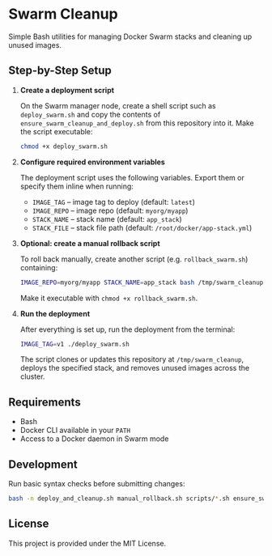 # Swarm Cleanup

Simple Bash utilities for managing Docker Swarm stacks and cleaning up unused images.

## Step-by-Step Setup

1. **Create a deployment script**

   On the Swarm manager node, create a shell script such as `deploy_swarm.sh` and copy the contents of `ensure_swarm_cleanup_and_deploy.sh` from this repository into it. Make the script executable:

   ```bash
   chmod +x deploy_swarm.sh
   ```

2. **Configure required environment variables**

   The deployment script uses the following variables. Export them or specify them inline when running:

   - `IMAGE_TAG` – image tag to deploy (default: `latest`)
   - `IMAGE_REPO` – image repo (default: `myorg/myapp`)
   - `STACK_NAME` – stack name (default: `app_stack`)
   - `STACK_FILE` – stack file path (default: `/root/docker/app-stack.yml`)

3. **Optional: create a manual rollback script**

   To roll back manually, create another script (e.g. `rollback_swarm.sh`) containing:

   ```bash
   IMAGE_REPO=myorg/myapp STACK_NAME=app_stack bash /tmp/swarm_cleanup/manual_rollback.sh
   ```

   Make it executable with `chmod +x rollback_swarm.sh`.

4. **Run the deployment**

   After everything is set up, run the deployment from the terminal:

   ```bash
   IMAGE_TAG=v1 ./deploy_swarm.sh
   ```

   The script clones or updates this repository at `/tmp/swarm_cleanup`, deploys the specified stack, and removes unused images across the cluster.

## Requirements

- Bash
- Docker CLI available in your `PATH`
- Access to a Docker daemon in Swarm mode

## Development

Run basic syntax checks before submitting changes:

```bash
bash -n deploy_and_cleanup.sh manual_rollback.sh scripts/*.sh ensure_swarm_cleanup_and_deploy.sh
```

## License

This project is provided under the MIT License.
